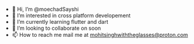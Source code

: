 - 👋 Hi, I’m @moechadSayshi
- 👀 I’m interested in cross platform developement 
- 🌱 I’m currently learning flutter and dart
- 💞️ I’m looking to collaborate on soon
- 📫 How to reach me mail me at mohitsinghwiththeglasses@proton.com

<!---
moechadSayshi/moechadSayshi is a ✨ special ✨ repository because its `README.md` (this file) appears on your GitHub profile.
You can click the Preview link to take a look at your changes.
--->
